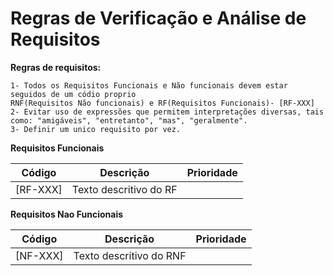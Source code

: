 # Regras de Verificação e Análise de Requisitos

  **Regras de requisitos:**
  
  
    1- Todos os Requisitos Funcionais e Não funcionais devem estar seguidos de um códio proprio
    RNF(Requisitos Não funcionais) e RF(Requisitos Funcionais)- [RF-XXX]
    2- Evitar uso de expressões que permitem interpretações diversas, tais como: "amigáveis", "entretanto", "mas", "geralmente".
    3- Definir um unico requisito por vez.
    
    
**Requisitos Funcionais**

|   Código      | Descrição                              | Prioridade   |
|---------------|----------------------------------------|--------------|
| [RF-XXX]      | Texto descritivo do RF                 |              |

**Requisitos Nao Funcionais**

|   Código      | Descrição                              | Prioridade   |
|---------------|----------------------------------------|--------------|
| [NF-XXX]      | Texto descritivo do RNF                |              |

